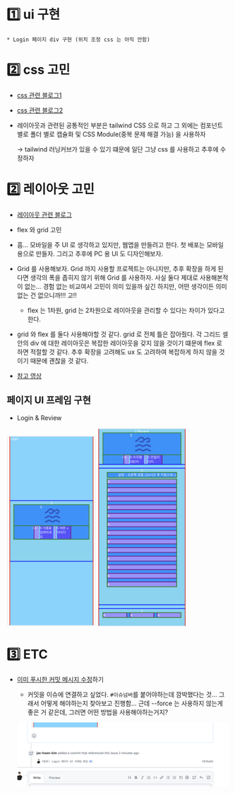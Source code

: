 # 1️⃣ ui 구현
    * Login 페이지 div 구현 (위치 조정 css 는 아직 안함)


# 2️⃣ css 고민

* [css 관련 블로그1](https://www.couchcoding.kr/blogs/couchcoding/%EB%A6%AC%EC%95%A1%ED%8A%B8%20%EC%BB%B4%ED%8F%AC%EB%84%8C%ED%8A%B8%EC%97%90%20CSS%20%EC%A0%81%EC%9A%A9%ED%95%98%EA%B8%B0%20-%20%EB%A7%8E%EC%9D%B4%20%EC%82%AC%EC%9A%A9%ED%95%98%EB%8A%94%204%EA%B0%80%EC%A7%80%20%EA%B8%B0%EC%88%A0%20%10%EC%A0%95%EB%A6%AC)


* [css 관련 블로그2](https://velog.io/@sorious77/React-CSS-%EC%A0%81%EC%9A%A9%ED%95%98%EA%B8%B0)

* 레이아웃과 관련된 공통적인 부분은 tailwind CSS 으로 하고 그 외에는 컴포넌트 별로 폴더 별로 캡슐화 및 CSS Module(중복 문제 해결 가능) 을 사용하자

    -> tailwind 러닝커브가 있을 수 있기 떄문에 일단 그냥 css 를 사용하고 추후에 수정하자

# 2️⃣ 레이아웃 고민

* [레이아웃 관련 블로그](https://the-next-web-research-lab.tistory.com/117)

* flex 와 grid 고민

* 흠... 모바일을 주 UI 로 생각하고 있지만, 웹앱을 만들려고 한다. 첫 배포는 모바일용으로 만들자. 그리고 추후에 PC 용 UI 도 디자인해보자.

* Grid 를 사용해보자. Grid 까지 사용할 프로젝트는 아니지만, 추후 확장을 하게 된다면 생각의 폭을 좁히지 않기 위해 Grid 를 사용하자. 사실 둘다 제대로 사용해본적이 없는... 경험 없는 비교여서 고민이 의미 있을까 싶긴 하지만, 어떤 생각이든 의미없는 건 없으니까!!! 고!!
    * flex 는 1차원, grid 는 2차원으로 레이아웃을 관리할 수 있다는 차이가 있다고 한다.

* grid 와 flex 를 둘다 사용해야할 것 같다. grid 로 전체 틀은 잡아줬다. 각 그리드 셀 안의 div 에 대한 레이아웃은 복잡한 레이아웃을 갖지 않을 것이기 떄문에 flex 로 하면 적절할 것 같다. 추후 확장을 고려해도 ux 도 고려하여 복잡하게 하지 않을 것이기 때문에 괜찮을 것 같다.

* [참고 영상](https://www.youtube.com/watch?v=sgyibPa-2i8)

## 페이지 UI 프레임 구현

* Login & Review

<p><img src="img/21.png" width="40%"> <img src="img/22.png" width="40%"></p>

# 3️⃣ ETC
* [이미 푸시한 커밋 메시지 수정](https://velog.io/@dev_bomdong/Git-%EC%9D%B4%EB%AF%B8-push%ED%95%9C-commit-message-%EC%88%98%EC%A0%95%ED%95%98%EA%B8%B0)하기
    * 커밋을 이슈에 연결하고 싶었다. `#이슈넘버`를 붙어야하는데 깜박했다는 것... 그래서 어떻게 해야하는지 찾아보고 진행함... 근데 --force 는 사용하지 않는게 좋은 거 같은데, 그러면 어떤 방법을 사용해야하는거지?

    ![Alt text](img/20.png)